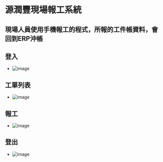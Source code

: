 # **源潤豐現場報工系統**
## 現場人員使用手機報工的程式，所報的工件帳資料，會回到ERP沖帳
## 登入
* ![image](https://github.com/user-attachments/assets/ff7df808-db15-4c09-aff6-5fc0bcf16b04)
## 工單列表
* ![image](https://github.com/user-attachments/assets/5aaf8a72-85cc-416f-b175-6405c44d4754)
## 報工
* ![image](https://github.com/user-attachments/assets/a50a013e-0583-4ed0-8403-0a01ea6392cd)
## 登出
* ![image](https://github.com/user-attachments/assets/e43cdf86-b725-42db-a417-a787e54d7b4e)
